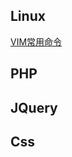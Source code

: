 ## Linux

[VIM常用命令](https://github.com/yank0362/blog/blob/master/vim.md) 

## PHP

## JQuery

## Css

